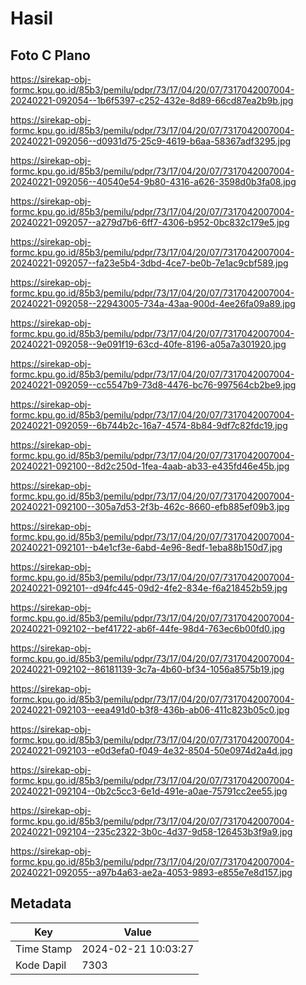 # Hasil

## Foto C Plano

https://sirekap-obj-formc.kpu.go.id/85b3/pemilu/pdpr/73/17/04/20/07/7317042007004-20240221-092054--1b6f5397-c252-432e-8d89-66cd87ea2b9b.jpg

https://sirekap-obj-formc.kpu.go.id/85b3/pemilu/pdpr/73/17/04/20/07/7317042007004-20240221-092056--d0931d75-25c9-4619-b6aa-58367adf3295.jpg

https://sirekap-obj-formc.kpu.go.id/85b3/pemilu/pdpr/73/17/04/20/07/7317042007004-20240221-092056--40540e54-9b80-4316-a626-3598d0b3fa08.jpg

https://sirekap-obj-formc.kpu.go.id/85b3/pemilu/pdpr/73/17/04/20/07/7317042007004-20240221-092057--a279d7b6-6ff7-4306-b952-0bc832c179e5.jpg

https://sirekap-obj-formc.kpu.go.id/85b3/pemilu/pdpr/73/17/04/20/07/7317042007004-20240221-092057--fa23e5b4-3dbd-4ce7-be0b-7e1ac9cbf589.jpg

https://sirekap-obj-formc.kpu.go.id/85b3/pemilu/pdpr/73/17/04/20/07/7317042007004-20240221-092058--22943005-734a-43aa-900d-4ee26fa09a89.jpg

https://sirekap-obj-formc.kpu.go.id/85b3/pemilu/pdpr/73/17/04/20/07/7317042007004-20240221-092058--9e091f19-63cd-40fe-8196-a05a7a301920.jpg

https://sirekap-obj-formc.kpu.go.id/85b3/pemilu/pdpr/73/17/04/20/07/7317042007004-20240221-092059--cc5547b9-73d8-4476-bc76-997564cb2be9.jpg

https://sirekap-obj-formc.kpu.go.id/85b3/pemilu/pdpr/73/17/04/20/07/7317042007004-20240221-092059--6b744b2c-16a7-4574-8b84-9df7c82fdc19.jpg

https://sirekap-obj-formc.kpu.go.id/85b3/pemilu/pdpr/73/17/04/20/07/7317042007004-20240221-092100--8d2c250d-1fea-4aab-ab33-e435fd46e45b.jpg

https://sirekap-obj-formc.kpu.go.id/85b3/pemilu/pdpr/73/17/04/20/07/7317042007004-20240221-092100--305a7d53-2f3b-462c-8660-efb885ef09b3.jpg

https://sirekap-obj-formc.kpu.go.id/85b3/pemilu/pdpr/73/17/04/20/07/7317042007004-20240221-092101--b4e1cf3e-6abd-4e96-8edf-1eba88b150d7.jpg

https://sirekap-obj-formc.kpu.go.id/85b3/pemilu/pdpr/73/17/04/20/07/7317042007004-20240221-092101--d94fc445-09d2-4fe2-834e-f6a218452b59.jpg

https://sirekap-obj-formc.kpu.go.id/85b3/pemilu/pdpr/73/17/04/20/07/7317042007004-20240221-092102--bef41722-ab6f-44fe-98d4-763ec6b00fd0.jpg

https://sirekap-obj-formc.kpu.go.id/85b3/pemilu/pdpr/73/17/04/20/07/7317042007004-20240221-092102--86181139-3c7a-4b60-bf34-1056a8575b19.jpg

https://sirekap-obj-formc.kpu.go.id/85b3/pemilu/pdpr/73/17/04/20/07/7317042007004-20240221-092103--eea491d0-b3f8-436b-ab06-411c823b05c0.jpg

https://sirekap-obj-formc.kpu.go.id/85b3/pemilu/pdpr/73/17/04/20/07/7317042007004-20240221-092103--e0d3efa0-f049-4e32-8504-50e0974d2a4d.jpg

https://sirekap-obj-formc.kpu.go.id/85b3/pemilu/pdpr/73/17/04/20/07/7317042007004-20240221-092104--0b2c5cc3-6e1d-491e-a0ae-75791cc2ee55.jpg

https://sirekap-obj-formc.kpu.go.id/85b3/pemilu/pdpr/73/17/04/20/07/7317042007004-20240221-092104--235c2322-3b0c-4d37-9d58-126453b3f9a9.jpg

https://sirekap-obj-formc.kpu.go.id/85b3/pemilu/pdpr/73/17/04/20/07/7317042007004-20240221-092055--a97b4a63-ae2a-4053-9893-e855e7e8d157.jpg


## Metadata

| Key        | Value               |
| ---------- | ------------------- |
| Time Stamp | 2024-02-21 10:03:27 |
| Kode Dapil | 7303                |



